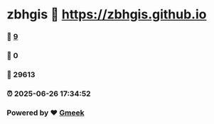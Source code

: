 # zbhgis :link: https://zbhgis.github.io 
### :page_facing_up: [9](https://zbhgis.github.io/tag.html) 
### :speech_balloon: 0 
### :hibiscus: 29613 
### :alarm_clock: 2025-06-26 17:34:52 
### Powered by :heart: [Gmeek](https://github.com/Meekdai/Gmeek)
